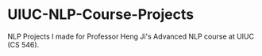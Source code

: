 # UIUC-NLP-Course-Projects
NLP Projects I made for Professor Heng Ji's Advanced NLP course at UIUC (CS 546). 
